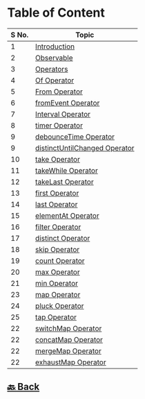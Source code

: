 <h1>Table of Content</h1>

| S No. | Topic                                                                                                                                                          |
| ----- | -------------------------------------------------------------------------------------------------------------------------------------------------------------- |
| 1     | <a href="https://github.com/sanjay9616/JavaScript/blob/master/JavaScript-Technologies/RxJS/Introduction.md">Introduction</a>                                   |
| 2     | <a href="https://github.com/sanjay9616/JavaScript/blob/master/JavaScript-Technologies/RxJS/Observable.md">Observable</a>                                       |
| 3     | <a href="https://github.com/sanjay9616/JavaScript/blob/master/JavaScript-Technologies/RxJS/Operators.md">Operators</a>                                         |
| 4     | <a href="https://github.com/sanjay9616/JavaScript/blob/master/JavaScript-Technologies/RxJS/Of-Operator.md">Of Operator</a>                                     |
| 5     | <a href="https://github.com/sanjay9616/JavaScript/blob/master/JavaScript-Technologies/RxJS/From-Operator.md">From Operator</a>                                 |
| 6     | <a href="https://github.com/sanjay9616/JavaScript/blob/master/JavaScript-Technologies/RxJS/fromEvent-Operator.md">fromEvent Operator</a>                       |
| 7     | <a href="https://github.com/sanjay9616/JavaScript/blob/master/JavaScript-Technologies/RxJS/Interval-Operator.md">Interval Operator</a>                         |
| 8     | <a href="https://github.com/sanjay9616/JavaScript/blob/master/JavaScript-Technologies/RxJS/timer-Operator.md">timer Operator</a>                               |
| 9     | <a href="https://github.com/sanjay9616/JavaScript/blob/master/JavaScript-Technologies/RxJS/debounceTime-Operator.md">debounceTime Operator</a>                 |
| 9     | <a href="https://github.com/sanjay9616/JavaScript/blob/master/JavaScript-Technologies/RxJS/distinctUntilChanged-Operator.md">distinctUntilChanged Operator</a> |
| 10    | <a href="https://github.com/sanjay9616/JavaScript/blob/master/JavaScript-Technologies/RxJS/take-Operator.md">take Operator</a>                                 |
| 11    | <a href="https://github.com/sanjay9616/JavaScript/blob/master/JavaScript-Technologies/RxJS/takeWhile-Operator.md">takeWhile Operator</a>                       |
| 12    | <a href="https://github.com/sanjay9616/JavaScript/blob/master/JavaScript-Technologies/RxJS/takeLast-Operator.md">takeLast Operator</a>                         |
| 13    | <a href="https://github.com/sanjay9616/JavaScript/blob/master/JavaScript-Technologies/RxJS/first-Operator.md">first Operator</a>                               |
| 14    | <a href="https://github.com/sanjay9616/JavaScript/blob/master/JavaScript-Technologies/RxJS/last-Operator.md">last Operator</a>                                 |
| 15    | <a href="https://github.com/sanjay9616/JavaScript/blob/master/JavaScript-Technologies/RxJS/elementAt-Operator.md">elementAt Operator</a>                       |
| 16    | <a href="https://github.com/sanjay9616/JavaScript/blob/master/JavaScript-Technologies/RxJS/filter-Operator.md">filter Operator</a>                             |
| 17    | <a href="https://github.com/sanjay9616/JavaScript/blob/master/JavaScript-Technologies/RxJS/distinct-Operator.md">distinct Operator</a>                         |
| 18    | <a href="https://github.com/sanjay9616/JavaScript/blob/master/JavaScript-Technologies/RxJS/skip-Operator.md">skip Operator</a>                                 |
| 19    | <a href="https://github.com/sanjay9616/JavaScript/blob/master/JavaScript-Technologies/RxJS/count-Operator.md">count Operator</a>                               |
| 20    | <a href="https://github.com/sanjay9616/JavaScript/blob/master/JavaScript-Technologies/RxJS/max-Operator.md">max Operator</a>                                   |
| 21    | <a href="https://github.com/sanjay9616/JavaScript/blob/master/JavaScript-Technologies/RxJS/min-Operator.md">min Operator</a>                                   |
| 23    | <a href="https://github.com/sanjay9616/JavaScript/blob/master/JavaScript-Technologies/RxJS/map-Operator.md">map Operator</a>                                   |
| 24    | <a href="https://github.com/sanjay9616/JavaScript/blob/master/JavaScript-Technologies/RxJS/pluck-Operator.md">pluck Operator</a>                               |
| 25    | <a href="https://github.com/sanjay9616/JavaScript/blob/master/JavaScript-Technologies/RxJS/tap-Operator.md">tap Operator</a>                                   |
| 22    | <a href="https://github.com/sanjay9616/JavaScript/blob/master/JavaScript-Technologies/RxJS/switchMap-Operator.md">switchMap Operator</a>                       |
| 22    | <a href="https://github.com/sanjay9616/JavaScript/blob/master/JavaScript-Technologies/RxJS/concatMap-Operator.md">concatMap Operator</a>                       |
| 22    | <a href="https://github.com/sanjay9616/JavaScript/blob/master/JavaScript-Technologies/RxJS/mergeMap-Operator.md">mergeMap Operator</a>                         |
| 22    | <a href="https://github.com/sanjay9616/JavaScript/blob/master/JavaScript-Technologies/RxJS/exhaustMap-Operator.md">exhaustMap Operator</a>                     |

<h2><a href="https://github.com/sanjay9616/JavaScript/blob/master/JavaScript-Technologies/README.md"> 🔙 Back</a></h2>
